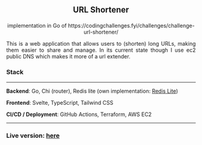## <p align="center"> URL Shortener </p>

<p style="text-align: center"> implementation in Go of https://codingchallenges.fyi/challenges/challenge-url-shortener/ </p>

<p style="text-align: justify">This is a web application that allows users to (shorten) long URLs, making them easier to share and manage.
In its current state though I use ec2 public DNS which makes it more of a url extender.</p>

### Stack
---
<b>Backend</b>: Go, Chi (router), Redis lite (own implementation: [Redis Lite](https://github.com/niyazi-eren/coding-challenges/tree/master/redis_server))

<b>Frontend</b>: Svelte, TypeScript, Tailwind CSS

<b>CI/CD / Deployment</b>: GitHub Actions, Terraform, AWS EC2


---

### Live version: [here](http://ec2-13-39-47-222.eu-west-3.compute.amazonaws.com)
